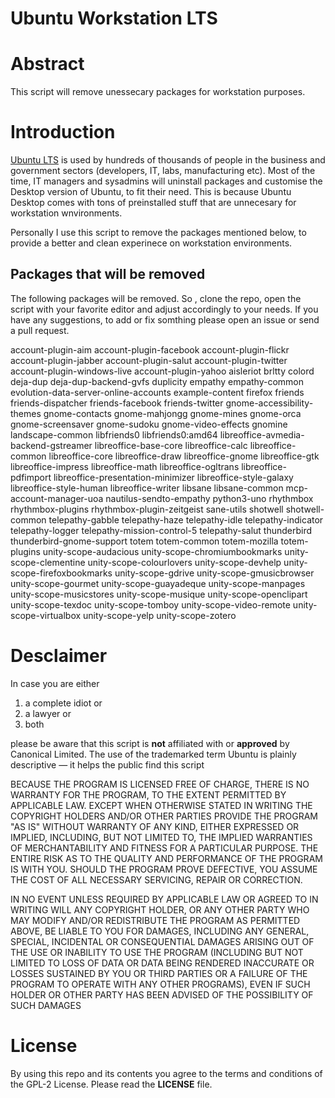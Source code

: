 # Ubuntu Workstation LTS


# Abstract

This script will remove unessecary packages for workstation purposes.

# Introduction

[Ubuntu LTS](https://wiki.ubuntu.com/LTS) is used by hundreds of thousands of people in the business and government sectors (developers, IT, labs, manufacturing etc). Most of the time, IT managers and sysadmins will uninstall packages and customise the Desktop version of Ubuntu, to fit their need. This is because Ubuntu Desktop comes with tons of preinstalled stuff that are unnecesary for workstation wnvironments.

Personally I use this script to remove the packages mentioned below, to provide  a better and clean experinece on workstation environments.

## Packages that will be removed

The following packages will be removed. So , clone the repo, open the script with your favorite editor and adjust accordingly to your needs. If you have any suggestions, to add or fix somthing please open an issue or send a pull request.

account-plugin-aim
account-plugin-facebook
account-plugin-flickr
account-plugin-jabber
account-plugin-salut
account-plugin-twitter
account-plugin-windows-live
account-plugin-yahoo
aisleriot
brltty
colord
deja-dup
deja-dup-backend-gvfs
duplicity
empathy
empathy-common
evolution-data-server-online-accounts
example-content
firefox
friends
friends-dispatcher
friends-facebook
friends-twitter
gnome-accessibility-themes
gnome-contacts
gnome-mahjongg
gnome-mines
gnome-orca
gnome-screensaver
gnome-sudoku
gnome-video-effects
gnomine
landscape-common
libfriends0
libfriends0:amd64
libreoffice-avmedia-backend-gstreamer
libreoffice-base-core
libreoffice-calc
libreoffice-common
libreoffice-core
libreoffice-draw
libreoffice-gnome
libreoffice-gtk
libreoffice-impress
libreoffice-math
libreoffice-ogltrans
libreoffice-pdfimport
libreoffice-presentation-minimizer
libreoffice-style-galaxy
libreoffice-style-human
libreoffice-writer
libsane
libsane-common
mcp-account-manager-uoa
nautilus-sendto-empathy
python3-uno
rhythmbox
rhythmbox-plugins
rhythmbox-plugin-zeitgeist
sane-utils
shotwell
shotwell-common
telepathy-gabble
telepathy-haze
telepathy-idle
telepathy-indicator
telepathy-logger
telepathy-mission-control-5
telepathy-salut
thunderbird
thunderbird-gnome-support
totem
totem-common
totem-mozilla
totem-plugins
unity-scope-audacious
unity-scope-chromiumbookmarks
unity-scope-clementine
unity-scope-colourlovers
unity-scope-devhelp
unity-scope-firefoxbookmarks
unity-scope-gdrive
unity-scope-gmusicbrowser
unity-scope-gourmet
unity-scope-guayadeque
unity-scope-manpages
unity-scope-musicstores
unity-scope-musique
unity-scope-openclipart
unity-scope-texdoc
unity-scope-tomboy
unity-scope-video-remote
unity-scope-virtualbox
unity-scope-yelp
unity-scope-zotero

# Desclaimer

In case you are either 

1. a complete idiot or
2. a lawyer or 
3. both
 
please be aware that this script is **not** affiliated with or **approved** by Canonical Limited. The use of the trademarked term Ubuntu is plainly descriptive — it helps the public find this script

BECAUSE THE PROGRAM IS LICENSED FREE OF CHARGE, THERE IS NO WARRANTY
FOR THE PROGRAM, TO THE EXTENT PERMITTED BY APPLICABLE LAW.  EXCEPT WHEN
OTHERWISE STATED IN WRITING THE COPYRIGHT HOLDERS AND/OR OTHER PARTIES
PROVIDE THE PROGRAM "AS IS" WITHOUT WARRANTY OF ANY KIND, EITHER EXPRESSED
OR IMPLIED, INCLUDING, BUT NOT LIMITED TO, THE IMPLIED WARRANTIES OF
MERCHANTABILITY AND FITNESS FOR A PARTICULAR PURPOSE.  THE ENTIRE RISK AS
TO THE QUALITY AND PERFORMANCE OF THE PROGRAM IS WITH YOU.  SHOULD THE
PROGRAM PROVE DEFECTIVE, YOU ASSUME THE COST OF ALL NECESSARY SERVICING,
REPAIR OR CORRECTION.

IN NO EVENT UNLESS REQUIRED BY APPLICABLE LAW OR AGREED TO IN WRITING
WILL ANY COPYRIGHT HOLDER, OR ANY OTHER PARTY WHO MAY MODIFY AND/OR
REDISTRIBUTE THE PROGRAM AS PERMITTED ABOVE, BE LIABLE TO YOU FOR DAMAGES,
INCLUDING ANY GENERAL, SPECIAL, INCIDENTAL OR CONSEQUENTIAL DAMAGES ARISING
OUT OF THE USE OR INABILITY TO USE THE PROGRAM (INCLUDING BUT NOT LIMITED
TO LOSS OF DATA OR DATA BEING RENDERED INACCURATE OR LOSSES SUSTAINED BY
YOU OR THIRD PARTIES OR A FAILURE OF THE PROGRAM TO OPERATE WITH ANY OTHER
PROGRAMS), EVEN IF SUCH HOLDER OR OTHER PARTY HAS BEEN ADVISED OF THE
POSSIBILITY OF SUCH DAMAGES

# License

By using this repo and its contents you agree to the terms and conditions of the GPL-2 License. Please read the **LICENSE** file.

